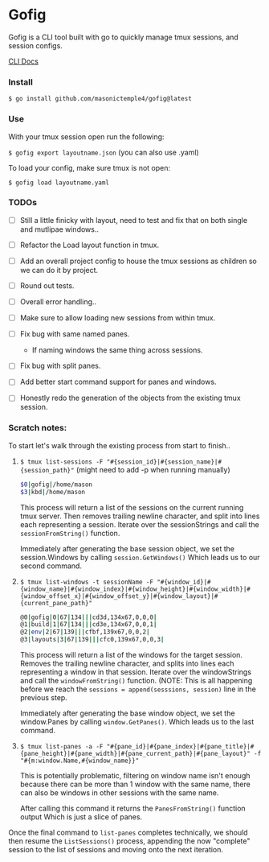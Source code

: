 # Gofig
Gofig is a CLI tool built with go to quickly manage tmux sessions, and session configs.


[CLI Docs](./docs/gofig.md)

### Install
`$ go install github.com/masonictemple4/gofig@latest`

### Use
With your tmux session open run the following:

`$ gofig export layoutname.json` (you can also use .yaml)

To load your config, make sure tmux is not open:

`$ gofig load layoutname.yaml`

### TODOs
- [ ] Still a little finicky with layout, need to test and fix that on both single and mutlipae windows..
- [ ] Refactor the Load layout function in tmux.
- [ ] Add an overall project config to house the tmux sessions as children so we can do it by project.
- [ ] Round out tests.
- [ ] Overall error handling..
- [ ] Make sure to allow loading new sessions from within tmux.
- [ ] Fix bug with same named panes.
    - If naming windows the same thing across sessions.
- [ ] Fix bug with split panes.
- [ ] Add better start command support for panes and windows.
- [ ] Honestly redo the generation of the objects from the existing tmux session.


### Scratch notes:

To start let's walk through the existing process from start to finish..
1. `$ tmux list-sessions -F "#{session_id}|#{session_name}|#{session_path}"` (might need to add -p when running manually)

    ```zsh
    $0|gofig|/home/mason
    $3|kbd|/home/mason
    ```

    This process will return a list of the sessions on the current running tmux server.
    Then removes trailing newline character, and split into lines each representing a session.
    Iterate over the sessionStrings and call the `sessionFromString()` function.

    Immediately after generating the base session object, we set the session.Windows by calling `session.GetWindows()`
    Which leads us to our second command.

2.  `$ tmux list-windows -t sessionName -F "#{window_id}|#{window_name}|#{window_index}|#{window_height}|#{window_width}|#{window_offset_x}|#{window_offset_y}|#{window_layout}|#{current_pane_path}"`

    ```zsh
    @0|gofig|0|67|134|||cd3d,134x67,0,0,0|
    @1|build|1|67|134|||cd3e,134x67,0,0,1|
    @2|env|2|67|139|||cfbf,139x67,0,0,2|
    @3|layouts|3|67|139|||cfc0,139x67,0,0,3|
    ```

    This process will return a list of the windows for the target session.
    Removes the trailing newline character, and splits into lines each representing a window in that session.
    Iterate over the windowStrings and call the `windowFromString()` function.
    (NOTE: This is all happening before we reach the `sessions = append(sesssions, session)` line in the previous step.
    
    Immediately after generating the base window object, we set the window.Panes by calling `window.GetPanes()`.
    Which leads us to the last command.

3. `$ tmux list-panes -a -F "#{pane_id}|#{pane_index}|#{pane_title}|#{pane_height}|#{pane_width}|#{pane_current_path}|#{pane_layout}" -f "#{m:window.Name,#{window_name}}"`

    This is potentially problematic, filtering on window name isn't enough because there can be more than 1 window with the
    same name, there can also be windows in other sessions with the same name.

    After calling this command it returns the `PanesFromString()` function output Which is just a slice of panes.



Once the final command to `list-panes` completes technically, we should then resume the `ListSessions()` process,
appending the now "complete" session to the list of sessions and moving onto the next iteration.
